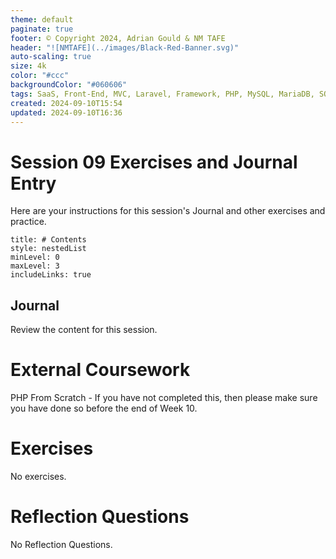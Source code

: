 ```yaml
---
theme: default
paginate: true
footer: © Copyright 2024, Adrian Gould & NM TAFE
header: "![NMTAFE](../images/Black-Red-Banner.svg)"
auto-scaling: true
size: 4k
color: "#ccc"
backgroundColor: "#060606"
tags: SaaS, Front-End, MVC, Laravel, Framework, PHP, MySQL, MariaDB, SQLite, Testing, Unit Testing, Feature Testng, PEST
created: 2024-09-10T15:54
updated: 2024-09-10T16:36
---
```


# Session 09 Exercises and Journal Entry

Here are your instructions for this session's Journal and other exercises and practice.

```table-of-contents
title: # Contents
style: nestedList
minLevel: 0
maxLevel: 3
includeLinks: true
```

## Journal

Review the content for this session.


# External Coursework

PHP From Scratch - If you have not completed this, then please make sure you have done so before the end of Week 10.


# Exercises

No exercises.



# Reflection Questions

No Reflection Questions.



